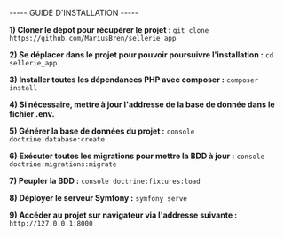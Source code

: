 ----- GUIDE D'INSTALLATION -----

**1) Cloner le dépot pour récupérer le projet :**
  `git clone https://github.com/MariusBren/sellerie_app`

**2) Se déplacer dans le projet pour pouvoir poursuivre l'installation :**
  `cd sellerie_app`

**3) Installer toutes les dépendances PHP avec composer :**
  `composer install`

**4) Si nécessaire, mettre à jour l'addresse de la base de donnée dans le fichier .env.**

**5) Générer la base de données du projet :**
  `console doctrine:database:create`

**6) Exécuter toutes les migrations pour mettre la BDD à jour :**
  `console doctrine:migrations:migrate`

**7) Peupler la BDD :**
  `console doctrine:fixtures:load`

**8) Déployer le serveur Symfony :**
  `symfony serve`

**9) Accéder au projet sur navigateur via l'addresse suivante :**
  `http://127.0.0.1:8000`
